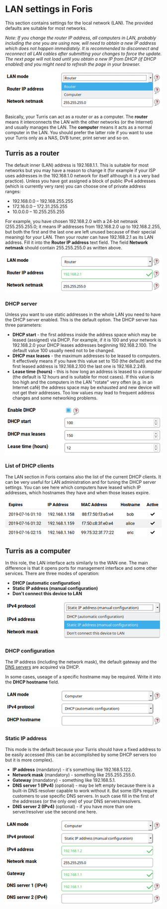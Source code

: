 LAN settings in Foris
=====================

This section contains settings for the local network (LAN). The provided defaults are suitable for most networks.

*Note: If you change the router IP address, all computers in LAN, probably including the one you are using now, will
need to obtain a new IP address which does not happen immediately. It is recommended to disconnect and reconnect all
LAN cables after submitting your changes to force the update. The next page will not load until you obtain a new IP
from DHCP (if DHCP enabled) and you might need to refresh the page in your browser.*

![LAN mode drop-down list](lan-mode.png)

Basically, your Turris can act as a router or as a computer. The **router** means it interconnects the LAN with
the other networks (or the Internet) and usually manages the LAN. The **computer** means it acts as a normal computer
in the LAN. You should prefer the latter role if you want to use your Turris only as a NAS, DVB tuner, print server
and so on.

Turris as a router
------------------

The default inner (LAN) address is 192.168.1.1. This is suitable for most networks but you may have a reason to
change it (for example if your ISP uses addresses in the 192.168.1.0 network for itself although it is a very bad
practice). Unless you have got assigned a block of public IPv4 addresses (which is currently very rare) you can
choose one of private address ranges:

* 192.168.0.0 – 192.168.255.255
* 172.16.0.0 – 172.31.255.255
* 10.0.0.0 – 10.255.255.255

For example, you have chosen 192.168.2.0 with a 24-bit netmask (255.255.255.0; it means IP addresses from
192.168.2.0 up to 192.168.2.255, but both the first and the last one are left unused because of their special meaning)
for your LAN. Then your router can have 192.168.2.1 as its LAN address. Fill it into the **Router IP address** text
field. The field **Network netmask** should contain 255.255.255.0 as written above.

![Router IP address and netmask](router-address.png)

### DHCP server

Unless you want to use static addresses in the whole LAN you need to have the DHCP server enabled. This is the
default option. The DHCP server has three parameters:

* **DHCP start** - the first address inside the address space which may be leased (assigned) via DHCP. For example,
  if it is 100 and your network is 192.168.2.0 your DHCP leases addresses beginning 192.168.2.100. The default
  value 100 usually need not to be changed. 
* **DHCP max leases** - the maximum addresses to be leased to computers. It effectively means if you have this
  value set to 150 (the default) and the first leased address is 192.168.2.100 the last one is 192.168.2.249.
* **Lease time (hours)** - this is how long an address is leased to a computer (the default is 12 hours and
  is suitable for most cases). If this value is too high and the computers in the LAN "rotate" very often
  (e.g. in an Internet café) the address space may be exhausted and new device will not get their addresses.
  Too low values may lead to frequent address changes and some networking problems.

![DHCP server settings](dhcp-server.png)

### List of DHCP clients 

The LAN section in Foris contains also the list of the current DHCP clients. It can be very useful for LAN
administration and for tuning the DHCP server settings. You can see here which computers have leased which IP addresses,
which hostnames they have and when those leases expire.

![DHCP clients](dhcp-clients.png)

Turris as a computer
--------------------

In this role, the LAN interface acts similarly to the WAN one. The main difference is that it opens ports for
management interface and some other services. There are three modes of operation:

* **DHCP (automatic configuration)**
* **Static IP address (manual configuration)**
* **Don't connect this device to LAN**

![Computer IP address mode](computer-ip.png)

### DHCP configuration

The IP address (including the network mask), the default gateway and the
[DNS servers](https://en.wikipedia.org/wiki/Domain_Name_System) are acquired via DHCP.

In some cases, useage of a specific hostname may be required. Write it into the **DHCP hostname** field.

![DHCP configuration](computer-dhcp.png)

### Static IP address

This mode is the default because your Turris should have a fixed address to be easily accessed (this can be
accomplished by some DHCP servers too but it is more complex).

* **IP address** (mandatory) - it's something like 192.168.5.122.
* **Network mask** (mandatory) - something like 255.255.255.0.
* **Gateway** (mandatory) - something like 192.168.5.1.
* **DNS server 1 (IPv4)** (optional) - may be left empty because there is a built-in DNS resolver capable to
  work without it. But some ISPs require customers to use specific DNS servers. In such case fill in the first
  of the addresses (or the only one) of your DNS servers/resolvers.
* **DNS server 2 (IPv4)** (optional) - if you have more than one server/resolver use the second one here.

![Static IP address](computer-static.png)
